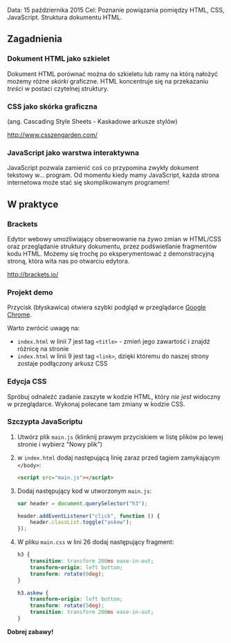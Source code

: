 Data: 15 października 2015
Cel: Poznanie powiązania pomiędzy HTML, CSS, JavaScript. Struktura dokumentu HTML.

## Zagadnienia

### Dokument HTML jako szkielet
Dokument HTML porównać można do szkieletu lub ramy na którą nałożyć możemy różne *skórki* graficzne. HTML koncentruje się na przekazaniu *treści* w postaci czytelnej struktury.

### CSS jako skórka graficzna
(ang. Cascading Style Sheets - Kaskadowe arkusze stylów)

http://www.csszengarden.com/

### JavaScript jako warstwa interaktywna
JavaScript pozwala zamienić coś co przypomina zwykły dokument tekstowy w... program. Od momentu kiedy mamy JavaScript, każda strona internetowa może stać się skomplikowanym programem!

## W praktyce

### Brackets
Edytor webowy umożliwiający obserwowanie na żywo zmian w HTML/CSS oraz przeglądanie struktury dokumentu, przez podświetlanie fragmentów kodu HTML. Możemy się trochę po eksperymentować z demonstracyjną stroną, która wita nas po otwarciu edytora.

http://brackets.io/

### Projekt demo

Przycisk (błyskawica) otwiera szybki podgląd w przeglądarce [Google Chrome](https://www.google.pl/chrome/browser/desktop/).

Warto zwrócić uwagę na:
- `index.html` w linii 7 jest tag `<title>` - zmień jego zawartość i znajdź różnicę na stronie
- `index.html` w linii 9 jest tag `<link>`, dzięki któremu do naszej strony zostaje podłączony arkusz CSS

### Edycja CSS
Spróbuj odnaleźć zadanie zaszyte w kodzie HTML, który *nie jest* widoczny w przeglądarce. Wykonaj polecane tam zmiany w kodzie CSS.

### Szczypta JavaScriptu
1. Utwórz plik `main.js` (klinknij prawym przyciskiem w listę plików po lewej stronie i wybierz "Nowy plik")
2. w `index.html` dodaj następującą linię zaraz przed tagiem zamykającym `</body>`:
  
    ```html
    <script src="main.js"></script>
    ```
3. Dodaj następujący kod w utworzonym `main.js`:
    ```javascript
    var header = document.querySelector("h3");
    
    header.addEventListener("click", function () {
        header.classList.toggle("askew");
    });
    ```
4. W pliku `main.css` w lini 26 dodaj następujący fragment:
    ```css
    h3 {
        transition: transform 200ms ease-in-out;
        transform-origin: left bottom;
        transform: rotate(0deg);
    }
    
    h3.askew {
        transform-origin: left bottom;
        transform: rotate(5deg);
        transition: transform 200ms ease-in-out;
    }
    ```
  
**Dobrej zabawy!**
